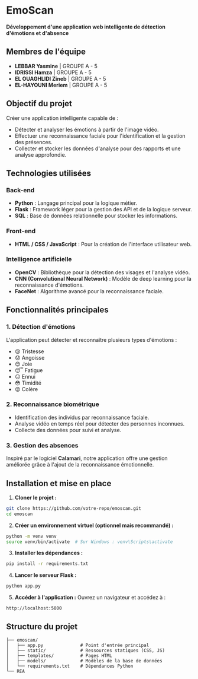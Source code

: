 # EmoScan

**Développement d'une application web intelligente de détection d'émotions et d'absence**

## Membres de l'équipe

- **LEBBAR Yasmine** | GROUPE A - 5  
- **IDRISSI Hamza** | GROUPE A - 5  
- **EL OUAGHLIDI Zineb** | GROUPE A - 5
- **EL-HAYOUNI Meriem** | GROUPE A - 5

## Objectif du projet
Créer une application intelligente capable de :
- Détecter et analyser les émotions à partir de l'image vidéo.
- Effectuer une reconnaissance faciale pour l'identification et la gestion des présences.
- Collecter et stocker les données d'analyse pour des rapports et une analyse approfondie.

## Technologies utilisées

### Back-end
- **Python** : Langage principal pour la logique métier.
- **Flask** : Framework léger pour la gestion des API et de la logique serveur.
- **SQL** : Base de données relationnelle pour stocker les informations.

### Front-end
- **HTML / CSS / JavaScript** : Pour la création de l'interface utilisateur web.

### Intelligence artificielle
- **OpenCV** : Bibliothèque pour la détection des visages et l'analyse vidéo.
- **CNN (Convolutional Neural Network)** : Modèle de deep learning pour la reconnaissance d'émotions.
- **FaceNet** : Algorithme avancé pour la reconnaissance faciale.

## Fonctionnalités principales

### 1. Détection d'émotions
L'application peut détecter et reconnaître plusieurs types d'émotions :
- 😢 Tristesse
- 😟 Angoisse
- 😊 Joie
- 😴 Fatigue
- 😐 Ennui
- 😳 Timidité
- 😡 Colère

### 2. Reconnaissance biométrique
- Identification des individus par reconnaissance faciale.
- Analyse vidéo en temps réel pour détecter des personnes inconnues.
- Collecte des données pour suivi et analyse.

### 3. Gestion des absences
Inspiré par le logiciel **Calamari**, notre application offre une gestion améliorée grâce à l'ajout de la reconnaissance émotionnelle.

## Installation et mise en place

1. **Cloner le projet :**
```bash
git clone https://github.com/votre-repo/emoscan.git
cd emoscan
```

2. **Créer un environnement virtuel (optionnel mais recommandé) :**
```bash
python -m venv venv
source venv/bin/activate  # Sur Windows : venv\Scripts\activate
```

3. **Installer les dépendances :**
```bash
pip install -r requirements.txt
```

4. **Lancer le serveur Flask :**
```bash
python app.py
```

5. **Accéder à l'application :**
Ouvrez un navigateur et accédez à :
```
http://localhost:5000
```

## Structure du projet
```
├── emoscan/
│   ├── app.py              # Point d'entrée principal
│   ├── static/             # Ressources statiques (CSS, JS)
│   ├── templates/          # Pages HTML
│   ├── models/             # Modèles de la base de données
│   └── requirements.txt    # Dépendances Python
└── REA
